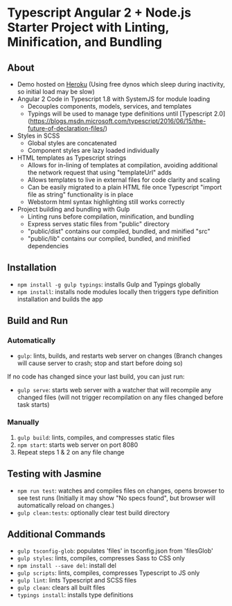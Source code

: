 # Typescript Angular 2 + Node.js Starter Project with Linting, Minification, and Bundling

## About
* Demo hosted on [Heroku](https://tourofheroesangular.herokuapp.com/)
    (Using free dynos which sleep during inactivity, so initial load may be slow)
* Angular 2 Code in Typescript 1.8 with SystemJS for module loading
    * Decouples components, models, services, and templates
    * Typings will be used to manage type definitions until [Typescript 2.0]
    (https://blogs.msdn.microsoft.com/typescript/2016/06/15/the-future-of-declaration-files/)
* Styles in SCSS
    * Global styles are concatenated
    * Component styles are lazy loaded individually
* HTML templates as Typescript strings
    * Allows for in-lining of templates at compilation, avoiding additional the network request that using "templateUrl" adds
    * Allows templates to live in external files for code clarity and scaling
    * Can be easily migrated to a plain HTML file once Typescript "import file as string" functionality is in place
    * Webstorm html syntax highlighting still works correctly
* Project building and bundling with Gulp
    * Linting runs before compilation, minification, and bundling
    * Express serves static files from "public" directory
    * "public/dist" contains our compiled, bundled, and minified "src"
    * "public/lib" contains our compiled, bundled, and minified dependencies

## Installation
* `npm install -g gulp typings`: installs Gulp and Typings globally
* `npm install`: installs node modules locally then triggers type definition
 installation and builds the app

## Build and Run
### Automatically
* `gulp`: lints, builds, and restarts web server on changes
    (Branch changes will cause server to crash; stop and start before doing so)

If no code has changed since your last build, you can just run:

* `gulp serve`: starts web server with a watcher that will recompile any changed files
    (will not trigger recompilation on any files changed before task starts)

### Manually
1. `gulp build`: lints, compiles, and compresses static files
2. `npm start`: starts web server on port 8080
3. Repeat steps 1 & 2 on any file change

## Testing with Jasmine
* `npm run test`: watches and compiles files on changes, opens browser to see test runs
    (Initially it may show "No specs found", but browser will automatically reload on changes.)
* `gulp clean:tests`: optionally clear test build directory

## Additional Commands
* `gulp tsconfig-glob`: populates 'files' in tsconfig.json from 'filesGlob'
* `gulp styles`: lints, compiles, compresses Sass to CSS only
* `npm install --save del`: install del
* `gulp scripts`: lints, compiles, compresses Typescript to JS only
* `gulp lint`: lints Typescript and SCSS files
* `gulp clean`: clears all built files
* `typings install`: installs type definitions
